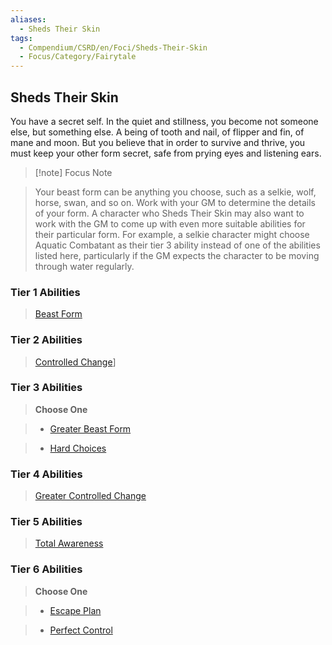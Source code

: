 ```yaml
---
aliases:
  - Sheds Their Skin
tags:
  - Compendium/CSRD/en/Foci/Sheds-Their-Skin
  - Focus/Category/Fairytale
---
```

  
    
## Sheds Their Skin  
You have a secret self. In the quiet and stillness, you become not someone else, but something else. A being of tooth and nail, of flipper and fin, of mane and moon. But you believe that in order to survive and thrive, you must keep your other form secret, safe from prying eyes and listening ears.  
  
>[!note] Focus Note  
>Your beast form can be anything you choose, such as a selkie, wolf, horse, swan, and so on. Work with your GM to determine the details of your form. A character who Sheds Their Skin may also want to work with the GM to come up with even more suitable abilities for their particular form. For example, a selkie character might choose Aquatic Combatant as their tier 3 ability instead of one of the abilities listed here, particularly if the GM expects the character to be moving through water regularly.  
  
  
### Tier 1 Abilities    
> [Beast Form](Beast-Form.md)    
  
### Tier 2 Abilities    
> [Controlled Change](Controlled-Change.md)]    
  
  
### Tier 3 Abilities    
> **Choose One**    
>- [Greater Beast Form](Greater-Beast-Form.md)    
>- [Hard Choices](Hard-Choices.md)    
  
  
### Tier 4 Abilities    
>[Greater Controlled Change](Greater-Controlled-Change.md)    
  
  
  
### Tier 5 Abilities    
> [Total Awareness](Total-Awareness.md)    
  
  
### Tier 6 Abilities    
> **Choose One**    
>- [Escape Plan](Escape-Plan.md)    
>- [Perfect Control](Perfect-Control.md)